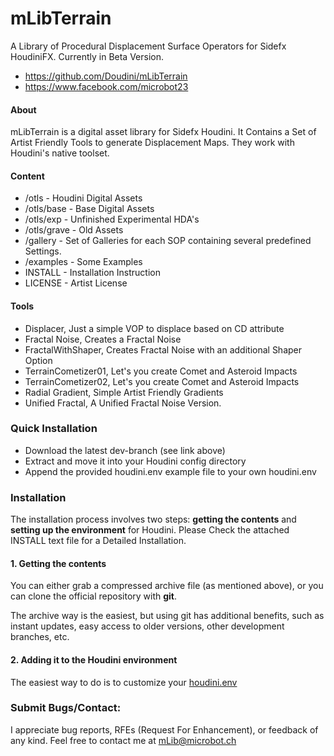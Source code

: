 # mLibTerrain

A Library of Procedural Displacement Surface Operators for Sidefx HoudiniFX. 
Currently in Beta Version. 

- https://github.com/Doudini/mLibTerrain
- https://www.facebook.com/microbot23


#### About

mLibTerrain is a digital asset library for Sidefx Houdini.
It Contains a Set of Artist Friendly Tools to generate Displacement Maps. 
They work with Houdini's native toolset.

#### Content
- /otls		- Houdini Digital Assets
- /otls/base	- Base Digital Assets
- /otls/exp	- Unfinished Experimental HDA's
- /otls/grave	- Old Assets
- /gallery	- Set of Galleries for each SOP containing several predefined Settings.
- /examples	- Some Examples
- INSTALL	- Installation Instruction
- LICENSE	- Artist License


#### Tools

- Displacer, Just a simple VOP to displace based on CD attribute
- Fractal Noise, Creates a Fractal Noise
- FractalWithShaper, Creates Fractal Noise with an additional Shaper Option
- TerrainCometizer01, Let's you create Comet and Asteroid Impacts
- TerrainCometizer02, Let's you create Comet and Asteroid Impacts
- Radial Gradient, Simple Artist Friendly Gradients
- Unified Fractal, A Unified Fractal Noise Version.


### Quick Installation

- Download the latest dev-branch (see link above)
- Extract and move it into your Houdini config directory
- Append the provided houdini.env example file to your own houdini.env


### Installation

The installation process involves two steps: **getting the contents** and
**setting up the environment** for Houdini.
Please Check the attached INSTALL text file for a Detailed Installation. 

#### 1. Getting the contents

You can either grab a compressed archive file (as mentioned above), or
you can clone the official repository with **git**.

The archive way is the easiest, but using git has additional benefits,
such as instant updates, easy access to older versions, other development
branches, etc.

#### 2. Adding it to the Houdini environment

The easiest way to do is to customize your
<a href="http://www.sidefx.com/docs/current/basics/config_env">houdini.env</a>


### Submit Bugs/Contact:
I appreciate bug reports, RFEs (Request For Enhancement), or feedback of
any kind. Feel free to contact me at mLib@microbot.ch

